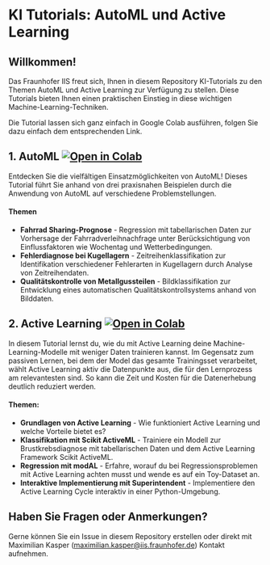 # KI Tutorials: AutoML und Active Learning
## Willkommen!

Das Fraunhofer IIS freut sich, Ihnen in diesem Repository KI-Tutorials zu den Themen AutoML und Active Learning zur Verfügung zu stellen. Diese Tutorials bieten Ihnen einen praktischen Einstieg in diese wichtigen Machine-Learning-Techniken.

Die Tutorial lassen sich ganz einfach in Google Colab ausführen, folgen Sie dazu einfach dem entsprechenden Link.

## 1. AutoML [![Open in Colab](https://colab.research.google.com/assets/colab-badge.svg)](https://colab.research.google.com/github//IIS-KI-Tutorials/KI-Tutorials/blob/main/AutoML_Tutorials.ipynb)

Entdecken Sie die vielfältigen Einsatzmöglichkeiten von AutoML! Dieses Tutorial führt Sie anhand von drei praxisnahen Beispielen durch die Anwendung von AutoML auf verschiedene Problemstellungen.

#### Themen
- **Fahrrad Sharing-Prognose** - Regression mit tabellarischen Daten zur Vorhersage der Fahrradverleihnachfrage unter Berücksichtigung von Einflussfaktoren wie Wochentag und Wetterbedingungen.
- **Fehlerdiagnose bei Kugellagern** - Zeitreihenklassifikation zur Identifikation verschiedener Fehlerarten in Kugellagern durch Analyse von Zeitreihendaten.
- **Qualitätskontrolle von Metallgussteilen** - Bildklassifikation zur Entwicklung eines automatischen Qualitätskontrollsystems anhand von Bilddaten.

## 2. Active Learning [![Open in Colab](https://colab.research.google.com/assets/colab-badge.svg)](https://colab.research.google.com/github//IIS-KI-Tutorials/KI-Tutorials/blob/main/Active_Learning_Tutorials.ipynb)

In diesem Tutorial lernst du, wie du mit Active Learning deine Machine-Learning-Modelle mit weniger Daten trainieren kannst. Im Gegensatz zum passiven Lernen, bei dem der Model das gesamte Trainingsset verarbeitet, wählt Active Learning aktiv die Datenpunkte aus, die für den Lernprozess am relevantesten sind. So kann die Zeit und Kosten für die Datenerhebung deutlich reduziert werden.

#### Themen:
- **Grundlagen von Active Learning** - Wie funktioniert Active Learning und welche Vorteile bietet es?
- **Klassifikation mit Scikit ActiveML** - Trainiere ein Modell zur Brustkrebsdiagnose mit tabellarischen Daten und dem Active Learning Framework Scikit ActiveML.
- **Regression mit modAL** - Erfahre, worauf du bei Regressionsproblemen mit Active Learning achten musst und wende es auf ein Toy-Dataset an.
- **Interaktive Implementierung mit Superintendent** - Implementiere den Active Learning Cycle interaktiv in einer Python-Umgebung.






## Haben Sie Fragen oder Anmerkungen?

Gerne können Sie ein Issue in diesem Repository erstellen oder direkt mit Maximilian Kasper (maximilian.kasper@iis.fraunhofer.de) Kontakt aufnehmen.